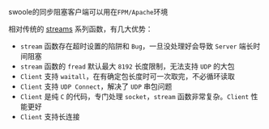 swoole的同步阻塞客户端可以用在`FPM/Apache`环境

相对传统的 [streams](https://www.php.net/streams) 系列函数，有几大优势：

- `stream` 函数存在超时设置的陷阱和 `Bug`，一旦没处理好会导致 `Server` 端长时间阻塞
- `stream` 函数的 `fread` 默认最大 `8192` 长度限制，无法支持 `UDP` 的大包
- `Client` 支持 `waitall`，在有确定包长度时可一次取完，不必循环读取
- `Client` 支持 `UDP Connect`，解决了 `UDP` 串包问题
- `Client` 是纯 `C` 的代码，专门处理 `socket`，`stream` 函数非常复杂。`Client` 性能更好
- `Client` 支持长连接